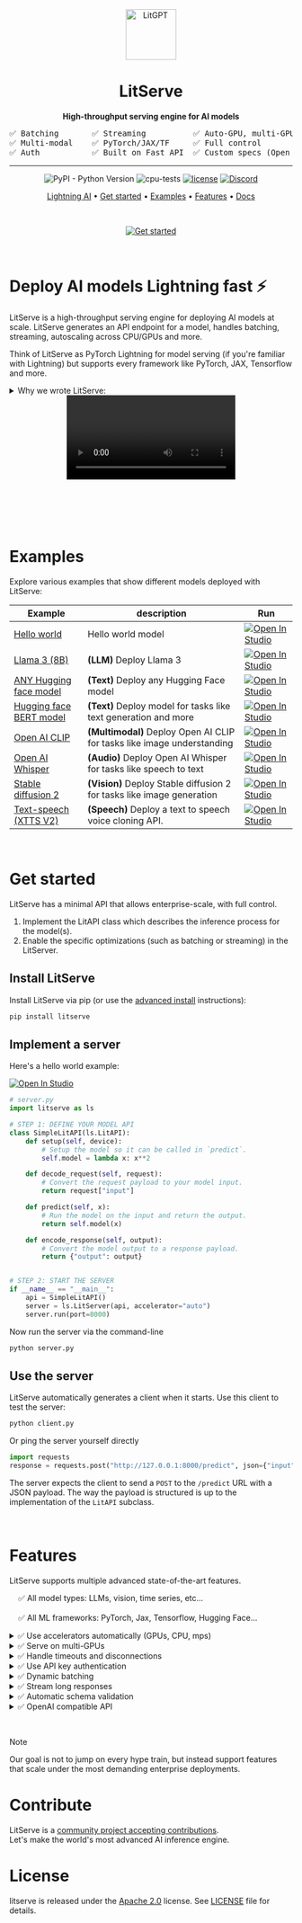 <div align="center">
<img src="https://pl-bolts-doc-images.s3.us-east-2.amazonaws.com/app-2/litserveLogo.png" alt="LitGPT" height="90px"/>

# LitServe

**High-throughput serving engine for AI models**

<pre>
✅ Batching       ✅ Streaming          ✅ Auto-GPU, multi-GPU   
✅ Multi-modal    ✅ PyTorch/JAX/TF     ✅ Full control          
✅ Auth           ✅ Built on Fast API  ✅ Custom specs (Open AI)
</pre>



---

![PyPI - Python Version](https://img.shields.io/pypi/pyversions/litserve)
![cpu-tests](https://github.com/Lightning-AI/litserve/actions/workflows/ci-testing.yml/badge.svg) [![license](https://img.shields.io/badge/License-Apache%202.0-blue.svg)](https://github.com/Lightning-AI/litserve/blob/main/LICENSE) [![Discord](https://img.shields.io/discord/1077906959069626439?style=plastic)](https://discord.gg/VptPCZkGNa)


<p align="center">
  <a href="https://lightning.ai/">Lightning AI</a> •
  <a href="https://lightning.ai/docs/litserve/home/get-started">Get started</a> •
  <a href="https://lightning.ai/docs/litserve/examples">Examples</a> •
  <a href="#features">Features</a> •
  <a href="https://lightning.ai/docs/litserve">Docs</a>
</p>

<p align="center">

&nbsp;
  
<a target="_blank" href="https://lightning.ai/docs/litserve/home">
  <img src="https://pl-bolts-doc-images.s3.us-east-2.amazonaws.com/app-2/studio-badge.svg" alt="Get started"/>
</a>

</p>

</div>

&nbsp;

# Deploy AI models Lightning fast ⚡
LitServe is a high-throughput serving engine for deploying AI models at scale. LitServe generates an API endpoint for a model, handles batching, streaming, autoscaling across CPU/GPUs and more.

Think of LitServe as PyTorch Lightning for model serving (if you're familiar with Lightning) but supports every framework like PyTorch, JAX, Tensorflow and more.


<details>
  <summary> Why we wrote LitServe:</summary>

&nbsp;
1. Work with any model: LLMs, vision, time-series, etc...
2. We wanted a zero abstraction, minimal, hackable code-base without bloat.
3. Built for enterprise scale (not demos, etc...).
4. Easy enough for researchers, scalable and hackable for engineers.
5. Work on any hardware (GPU/TPU) automatically.
6. Let you focus on model performance, not the serving boilerplate.

&nbsp;

</details>

<div align="center" style="height: 200">
<video src="https://github.com/Lightning-AI/LitServe/assets/3640001/883b54bd-e54e-497a-8a29-0431abd77695" />
</div>

&nbsp;

# Examples
Explore various examples that show different models deployed with LitServe:

| Example  | description | Run |
|---|---|---|
| [Hello world](#implement-a-server)  | Hello world model | <a target="_blank" href="https://lightning.ai/lightning-ai/studios/litserve-hello-world"><img src="https://pl-bolts-doc-images.s3.us-east-2.amazonaws.com/app-2/studio-badge.svg" alt="Open In Studio"/></a> |
| [Llama 3 (8B)](https://lightning.ai/lightning-ai/studios/deploy-a-private-llama-3-8b-api)  | **(LLM)** Deploy Llama 3 | <a target="_blank" href="https://lightning.ai/lightning-ai/studios/deploy-a-private-llama-3-8b-api"><img src="https://pl-bolts-doc-images.s3.us-east-2.amazonaws.com/app-2/studio-badge.svg" alt="Open In Studio"/></a> |
| [ANY Hugging face model](https://lightning.ai/lightning-ai/studios/deploy-any-hugging-face-model-instantly)  | **(Text)** Deploy any Hugging Face model | <a target="_blank" href="https://lightning.ai/lightning-ai/studios/deploy-any-hugging-face-model-instantly"><img src="https://pl-bolts-doc-images.s3.us-east-2.amazonaws.com/app-2/studio-badge.svg" alt="Open In Studio"/></a> |
| [Hugging face BERT model](https://lightning.ai/lightning-ai/studios/deploy-a-hugging-face-bert-model)  | **(Text)** Deploy model for tasks like text generation and more | <a target="_blank" href="https://lightning.ai/lightning-ai/studios/deploy-a-hugging-face-bert-model"><img src="https://pl-bolts-doc-images.s3.us-east-2.amazonaws.com/app-2/studio-badge.svg" alt="Open In Studio"/></a>
| [Open AI CLIP](https://lightning.ai/lightning-ai/studios/deploy-open-ai-clip-with-litserve)  | **(Multimodal)** Deploy Open AI CLIP for tasks like image understanding | <a target="_blank" href="https://lightning.ai/lightning-ai/studios/deploy-open-ai-clip-with-litserve"><img src="https://pl-bolts-doc-images.s3.us-east-2.amazonaws.com/app-2/studio-badge.svg" alt="Open In Studio"/></a>
| [Open AI Whisper](https://lightning.ai/lightning-ai/studios/deploy-open-ai-s-whisper-model)  | **(Audio)** Deploy Open AI Whisper for tasks like speech to text | <a target="_blank" href="https://lightning.ai/lightning-ai/studios/deploy-open-ai-s-whisper-model"><img src="https://pl-bolts-doc-images.s3.us-east-2.amazonaws.com/app-2/studio-badge.svg" alt="Open In Studio"/></a>
| [Stable diffusion 2](https://lightning.ai/lightning-ai/studios/deploy-a-private-api-for-stable-diffusion-2)  | **(Vision)** Deploy Stable diffusion 2 for tasks like image generation | <a target="_blank" href="https://lightning.ai/lightning-ai/studios/deploy-a-private-api-for-stable-diffusion-2"><img src="https://pl-bolts-doc-images.s3.us-east-2.amazonaws.com/app-2/studio-badge.svg" alt="Open In Studio"/></a>
| [Text-speech (XTTS V2)](https://lightning.ai/lightning-ai/studios/deploy-a-voice-clone-api-coqui-xtts-v2-model)  | **(Speech)** Deploy a text to speech voice cloning API. | <a target="_blank" href="https://lightning.ai/lightning-ai/studios/deploy-a-voice-clone-api-coqui-xtts-v2-model"><img src="https://pl-bolts-doc-images.s3.us-east-2.amazonaws.com/app-2/studio-badge.svg" alt="Open In Studio"/></a>

&nbsp;

# Get started
LitServe has a minimal API that allows enterprise-scale, with full control.

1. Implement the LitAPI class which describes the inference process for the model(s).
2. Enable the specific optimizations (such as batching or streaming) in the LitServer.

## Install LitServe
Install LitServe via pip (or use the [advanced install](https://lightning.ai/docs/litserve/home/install) instructions):

```bash
pip install litserve
```

## Implement a server
Here's a hello world example:

<a target="_blank" href="https://lightning.ai/lightning-ai/studios/litserve-hello-world">
  <img src="https://pl-bolts-doc-images.s3.us-east-2.amazonaws.com/app-2/studio-badge.svg" alt="Open In Studio"/>
</a>

```python
# server.py
import litserve as ls

# STEP 1: DEFINE YOUR MODEL API
class SimpleLitAPI(ls.LitAPI):
    def setup(self, device):
        # Setup the model so it can be called in `predict`.
        self.model = lambda x: x**2

    def decode_request(self, request):
        # Convert the request payload to your model input.
        return request["input"]

    def predict(self, x):
        # Run the model on the input and return the output.
        return self.model(x)

    def encode_response(self, output):
        # Convert the model output to a response payload.
        return {"output": output}


# STEP 2: START THE SERVER
if __name__ == "__main__":
    api = SimpleLitAPI()
    server = ls.LitServer(api, accelerator="auto")
    server.run(port=8000)
```

Now run the server via the command-line

```bash
python server.py
```

## Use the server
LitServe automatically generates a client when it starts. Use this client to test the server:

```bash
python client.py
```

Or ping the server yourself directly
```python
import requests
response = requests.post("http://127.0.0.1:8000/predict", json={"input": 4.0})
```

The server expects the client to send a `POST` to the `/predict` URL with a JSON payload.
The way the payload is structured is up to the implementation of the `LitAPI` subclass.

&nbsp;

# Features
LitServe supports multiple advanced state-of-the-art features.

&nbsp; &nbsp; ✅ All model types: LLMs, vision, time series, etc...    
&nbsp;   
&nbsp; &nbsp; ✅ All ML frameworks: PyTorch, Jax, Tensorflow, Hugging Face...    

<details>
    <summary>✅ Use accelerators automatically (GPUs, CPU, mps)</summary>
&nbsp;

LitServe automatically detects GPUs on a machine and uses them when available:

```python
import litserve as ls
from litserve.examples import SimpleLitAPI

# Automatically selects the available accelerator
api = SimpleLitAPI() # defined by you with ls.LitAPI

# when running on GPUs these are equivalent. It's best to let Lightning decide by not specifying it!
server = ls.LitServer(api)
server = ls.LitServer(api, accelerator="cuda")
server = ls.LitServer(api, accelerator="auto")
```

`LitServer` accepts an `accelerator` argument which defaults to `"auto"`. It can also be explicitly set to `"cpu"`, `"cuda"`, or
`"mps"` if you wish to manually control the device placement.

The following example shows how to set the accelerator manually:

```python
import litserve as ls
from litserve.examples import SimpleLitAPI

# Run on CUDA-supported GPUs
server = ls.LitServer(SimpleLitAPI(), accelerator="cuda")

# Run on Apple's Metal-powered GPUs
server = ls.LitServer(SimpleLitAPI(), accelerator="mps")
```

</details>

<details>
  <summary>✅ Serve on multi-GPUs</summary>

&nbsp;

`LitServer` has the ability to coordinate serving from multiple GPUs.

`LitServer` accepts a `devices` argument which defaults to `"auto"`. On multi-GPU machines, LitServe
will run a copy of the model on each device detected on the machine.

The `devices` argument can also be explicitly set to the desired number of devices to use on the machine.

```python
import litserve as ls
from litserve.examples import SimpleLitAPI

# Automatically selects the available accelerators
api = SimpleLitAPI() # defined by you with ls.LitAPI

# when running on a 4-GPUs machine these are equivalent.
# It's best to let Lightning decide by not specifying accelerator and devices!
server = ls.LitServer(api)
server = ls.LitServer(api, accelerator="cuda", devices=4)
server = ls.LitServer(api, accelerator="auto", devices="auto")
```

For example, running the API server on a 4-GPU machine, with a PyTorch model served on each GPU:

```python
import torch, torch.nn as nn
import litserve as ls

class Linear(nn.Module):
    def __init__(self):
        super().__init__()
        self.linear = nn.Linear(1, 1)
        self.linear.weight.data.fill_(2.0)
        self.linear.bias.data.fill_(1.0)

    def forward(self, x):
        return self.linear(x)

class SimpleTorchAPI(ls.LitAPI):
    def setup(self, device):
        # move the model to the correct device
        # keep track of the device for moving data accordingly
        self.model = Linear().to(device)
        self.device = device

    def decode_request(self, request):
        # get the input and create a 1D tensor on the correct device
        content = request["input"]
        return torch.tensor([content], device=self.device)

    def predict(self, x):
        # the model expects a batch dimension, so create it
        return self.model(x[None, :])

    def encode_response(self, output):
        # float will take the output value directly onto CPU memory
        return {"output": float(output)}


if __name__ == "__main__":
    # accelerator="auto" (or "cuda"), devices="auto" (or 4) will lead to 4 workers serving
    # the model from "cuda:0", "cuda:1", "cuda:2", "cuda:3" respectively
    server = ls.LitServer(SimpleTorchAPI(), accelerator="auto", devices="auto")
    server.run(port=8000)
```

The `devices` argument can also be an array specifying what device id to
run the model on:

```python
import litserve as ls
from litserve.examples import SimpleTorchAPI

server = ls.LitServer(SimpleTorchAPI(), accelerator="cuda", devices=[0, 3])
```

Last, you can run multiple copies of the same model from the same device,
if the model is small. The following will load two copies of the model on
each of the 4 GPUs:

```python
import litserve as ls
from litserve.examples import SimpleTorchAPI

server = ls.LitServer(SimpleTorchAPI(), accelerator="cuda", devices=4, workers_per_device=2)
```

</details>

<details>
  <summary>✅ Handle timeouts and disconnections</summary>

&nbsp;

The server will remove a queued request if the client requesting it disconnects.

You can configure a timeout (in seconds) after which clients will receive a `504` HTTP
response (Gateway Timeout) indicating that their request has timed out.

For example, this is how you can configure the server with a timeout of 30 seconds per response.

```python
import litserve as ls
from litserve.examples import SimpleLitAPI

server = ls.LitServer(SimpleLitAPI(), timeout=30)
```

This is useful to avoid requests queuing up beyond the ability of the server to respond.


To disable the timeout for long-running tasks, set `timeout=False` or `timeout=-1`:

```python
import litserve as ls
from litserve.examples import SimpleLitAPI

server = ls.LitServer(SimpleLitAPI(), timeout=False)
```

</details>

<details>
  <summary>✅ Use API key authentication</summary>

&nbsp;

In order to secure the API behind an API key, just define the env var when
starting the server

```bash
LIT_SERVER_API_KEY=supersecretkey python main.py
```

Clients are expected to auth with the same API key set in the `X-API-Key` HTTP header.

</details>

<details>
  <summary>✅ Dynamic batching</summary>
&nbsp;

LitServe can combine individual requests into a batch to improve throughput.
To enable batching, you need to set the `max_batch_size` argument to match the batch size that your model can handle
and implement `LitAPI.predict` to process batched inputs.


```python
import numpy as np
import litserve as ls

class SimpleBatchedAPI(ls.LitAPI):
    def setup(self, device) -> None:
        self.model = lambda x: x ** 2

    def decode_request(self, request):
        return np.asarray(request["input"])

    def predict(self, x):
        result = self.model(x)
        return result

    def encode_response(self, output):
        return {"output": output}

if __name__ == "__main__":
    api = SimpleBatchedAPI()
    server = ls.LitServer(api, max_batch_size=4, batch_timeout=0.05)
    server.run(port=8000)
```

You can control the wait time to aggregate requests into a batch with the `batch_timeout` argument.
In the above example, the server will wait for 0.05 seconds to combine 4 requests together.

&nbsp;

LitServe automatically stacks NumPy arrays and PyTorch tensors along the batch dimension before calling the
`LitAPI.predict` method, and splits the output across requests afterward. You can customize this behavior by overriding the
`LitAPI.batch` and `LitAPI.unbatch` methods to handle different data types.

```python
import litserve as ls
from litserve.examples import SimpleBatchedAPI
import numpy as np

class CustomBatchedAPI(SimpleBatchedAPI):
    def batch(self, inputs):
        return np.stack(inputs)

    def unbatch(self, output):
        return list(output)

if __name__ == "__main__":
    api = CustomBatchedAPI()
    server = ls.LitServer(api, max_batch_size=4, batch_timeout=0.05)
    server.run(port=8000)
```


</details>


<details>
  <summary>✅ Stream long responses</summary>

&nbsp;

LitServe can stream outputs from the model in real-time, such as returning text one word at a time from a language model.

To enable streaming, you need to set `LitServer(..., stream=True)` and  implement `LitAPI.predict` and `LitAPI.encode_response`
as a generator (a Python function that yields output).

For example, streaming long responses generated over time:

```python
import litserve as ls

class SimpleStreamAPI(ls.LitAPI):
    def setup(self, device) -> None:
        self.model = lambda x, y: x * y

    def decode_request(self, request):
        return request["input"]

    def predict(self, x):
        for i in range(10):
            yield self.model(x, i)

    def encode_response(self, output):
        for out in output:
            yield {"output": out}


if __name__ == "__main__":
    api = SimpleStreamAPI()
    server = ls.LitServer(api, stream=True)
    server.run(port=8000)
```

To consume a streaming response, your client should iterate through the response content as follows, otherwise 
your response content would be concatenated as a byte string.

```python
import requests

url = "http://127.0.0.1:8000/predict"
resp = requests.post(url, json={"input": 1.0}, headers=None, stream=True)
for line in resp.iter_content(5000):
    if line:
        print(line.decode("utf-8"))
```

&nbsp;

</details>

<details>
  <summary>✅ Automatic schema validation</summary>

&nbsp;

Define the request and response as [Pydantic models](https://docs.pydantic.dev/latest/),
to automatically validate the request.

```python
from pydantic import BaseModel
import litserve as ls


class PredictRequest(BaseModel):
    input: float


class PredictResponse(BaseModel):
    output: float


class SimpleLitAPI(ls.LitAPI):
    def setup(self, device):
        self.model = lambda x: x**2

    def decode_request(self, request: PredictRequest) -> float:
        return request.input

    def predict(self, x):
        return self.model(x)

    def encode_response(self, output: float) -> PredictResponse:
        return PredictResponse(output=output)


if __name__ == "__main__":
    api = SimpleLitAPI()
    server = ls.LitServer(api, accelerator="auto")
    server.run(port=8000)
```

</details>

<details>
    <summary>✅ OpenAI compatible API</summary>

&nbsp;

You can serve LLMs like OpenAI API endpoint specification with LitServe's `OpenAISpec` by
providing the `spec` argument to LitServer:

```python
from transformers import pipeline
import litserve as ls


class GPT2LitAPI(ls.LitAPI):
    def setup(self, device):
        self.generator = pipeline('text-generation', model='gpt2', device=device)

    def predict(self, prompt):
        out = self.generator(prompt)
        yield out[0]["generated_text"]


if __name__ == '__main__':
    api = GPT2LitAPI()
    server = ls.LitServer(api, accelerator='auto', spec=ls.OpenAISpec())
    server.run(port=8000)
```

By default, LitServe will use `decode_request` and `encode_response` provided by `OpenAISpec`,
so you don't need to provide them in `LitAPI`.

In this case, `predict` is expected to take an input with the following shape:
```python
[{"role": "system", "content": "You are a helpful assistant."},
 {"role": "user", "content": "Hello there"},
 {"role": "assistant", "content": "Hello, how can I help?"},
 {"role": "user", "content": "What is the capital of Australia?"}]
```

and produce an output with one of the following shapes:
- `"Canberra"`
- `{"content": "Canberra"}`
- `[{"content": "Canberra"}]`
- `{"role": "assistant", "content": "Canberra"}`
- `[{"role": "assistant", "content": "Canberra"}]`

The above server can be queried using a standard OpenAI client:

```python
import requests

response = requests.post("http://127.0.0.1:8000/v1/chat/completions", json={
    "model": "my-gpt2",
    "stream": False,  # You can stream chunked response by setting this True
    "messages": [
      {
        "role": "system",
        "content": "You are a helpful assistant."
      },
      {
        "role": "user",
        "content": "Hello!"
      }
    ]
  })
```

You can also customize the behavior of `decode_request` and `encode_response` by
overriding them in `LitAPI`. In this case:

- `decode_request` takes a `litserve.specs.openai.ChatCompletionRequest` in input
- `encode_response` yields a `litserve.specs.openai.ChatMessage`

See the OpenAI [Pydantic models](src/litserve/specs/openai.py) for reference.

Here is an example of overriding `encode_response` in `LitAPI`:

```python
import litserve as ls
from litserve.specs.openai import ChatMessage

class GPT2LitAPI(ls.LitAPI):
    def setup(self, device):
        self.model = None

    def predict(self, x):
        yield {"role": "assistant", "content": "This is a generated output"}

    def encode_response(self, output: dict) -> ChatMessage:
        yield ChatMessage(role="assistant", content="This is a custom encoded output")


if __name__ == "__main__":
    server = ls.LitServer(GPT2LitAPI(), spec=ls.OpenAISpec())
    server.run(port=8000)
```
&nbsp;

LitServe's `OpenAISpec` can also handle images in the input. Here is an example:

```python
import litserve as ls
from litserve.specs.openai import ChatMessage

class OpenAISpecLitAPI(ls.LitAPI):
    def setup(self, device):
        self.model = None

    def predict(self, x):
        if isinstance(x[1]["content"], list):
            # handle mixed text and image input
            image_url = x[1]["content"][1]["image_url"]

            yield {"role": "assistant", "content": "\n\nThis image shows a wooden boardwalk extending through a lush green marshland."}
        else:
            yield {"role": "assistant", "content": "This is a generated output"}

    def encode_response(self, output: dict) -> ChatMessage:
        yield ChatMessage(role="assistant", content="This is a custom encoded output")


if __name__ == "__main__":
    server = ls.LitServer(OpenAISpecLitAPI(), spec=ls.OpenAISpec())
    server.run(port=8000)
```

When using `OpenAISpec`, `predict` is expected to take an input with the following shape:

- Text Input Example:
  ```
  [{"role": "system", "content": "You are a helpful assistant."},
   {"role": "user", "content": "Hello there"},
   {"role": "assistant", "content": "Hello, how can I help?"},
   {"role": "user", "content": "What is the capital of Australia?"}]
  ```
- Mixed Text and Image Input Example:

  ```
  [{"role": "system", "content": "You are a helpful assistant."},
   {
   "role": "user",
   "content": [
                  {"type": "text", "text": "What's in this image?"},
                  {
                      "type": "image_url",
                      "image_url": "https://upload.wikimedia.org/wikipedia/commons/thumb/d/dd/Gfp-wisconsin-madison-the-nature-boardwalk.jpg/2560px-Gfp-wisconsin-madison-the-nature-boardwalk.jpg",
                  },
              ]

  },
   {"role": "assistant", "content": "This image shows a wooden boardwalk extending through a lush green marshland."},
   {"role": "user", "content": "What is the weather like in the image?"}]
  ```

The above server can be queried using a standard OpenAI client:

```python
import requests

response = requests.post("http://127.0.0.1:8000/v1/chat/completions", json={
    "model": "lit",
    "stream": False,  # You can stream chunked response by setting this True
    "messages": [
      {
        "role": "system",
        "content": "You are a helpful assistant."
      },
      {
        "role": "user",
        "content": [
                {"type": "text", "text": "What's in this image?"},
                {
                    "type": "image_url",
                    "image_url": "https://upload.wikimedia.org/wikipedia/commons/thumb/d/dd/Gfp-wisconsin-madison-the-nature-boardwalk.jpg/2560px-Gfp-wisconsin-madison-the-nature-boardwalk.jpg",
                },
            ]
      }
    ]
  })
```

&nbsp;

LitServe's `OpenAISpec` can also handle tools in the input and tool_calls in the output.. Here is an example:

```python
import litserve as ls
from litserve.specs.openai import ChatMessage, ChatCompletionRequest

class OpenAISpecLitAPI(ls.LitAPI):
    def setup(self, device):
        self.model = None

    def decode_request(self, request: ChatCompletionRequest):
        tools = request.tools
        messages = request.messages
        # do something with tools and messages, to get the prompt
        prompt = "parsed prompt" 
        return prompt

    def predict(self, x):
         # do something with x, to get the output
        out = "generated output"
        yield out

    def encode_response(self, output_generator) -> ChatMessage:
        for output in output_generator:
            # parse tool calls from output
            tool_calls=[
                {
                    "id": "call_1",
                    "type": "function",
                    "function": {"name": "function_1", "arguments": '{"arg_1": "arg_1_value"}'},
                }
            ]
            yield ChatMessage(role="assistant", content="", tool_calls=tool_calls)


if __name__ == "__main__":
    server = ls.LitServer(OpenAISpecLitAPI(), spec=ls.OpenAISpec())
    server.run(port=8000)
```

The above server can be queried using a standard OpenAI client:

```python
import requests

response = requests.post("http://127.0.0.1:8000/v1/chat/completions", json={
    "model": "lit",
    "stream": False,  # You can stream chunked response by setting this True
    "tools" : [
        {
            "type": "function",
            "function": {
            "name": "get_current_weather",
            "description": "Get the current weather in a given location",
            "parameters": {
                "type": "object",
                "properties": {
                "location": {
                    "type": "string",
                    "description": "The city and state, e.g. San Francisco, CA",
                },
                "unit": {"type": "string", "enum": ["celsius", "fahrenheit"]},
                },
                "required": ["location"],
            },
            }
        }
    ],
    "messages": [
      {"role": "user", "content": "What's the weather like in Boston today?"}
    ]
  })
```
</details>    

&nbsp;

> [!NOTE]
> Our goal is not to jump on every hype train, but instead support features that scale
under the most demanding enterprise deployments.

# Contribute
LitServe is a [community project accepting contributions](https://lightning.ai/docs/litserve/community).    
Let's make the world's most advanced AI inference engine.

# License

litserve is released under the [Apache 2.0](https://www.apache.org/licenses/LICENSE-2.0) license.
See [LICENSE](https://github.com/Lightning-AI/LitServe/blob/main/LICENSE) file for details.
